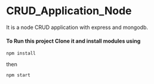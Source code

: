 # CRUD_Application_Node
It is a node CRUD application with express and mongodb.

#### To Run this project Clone it and install modules using
```
npm install
```
then
```
npm start
```
